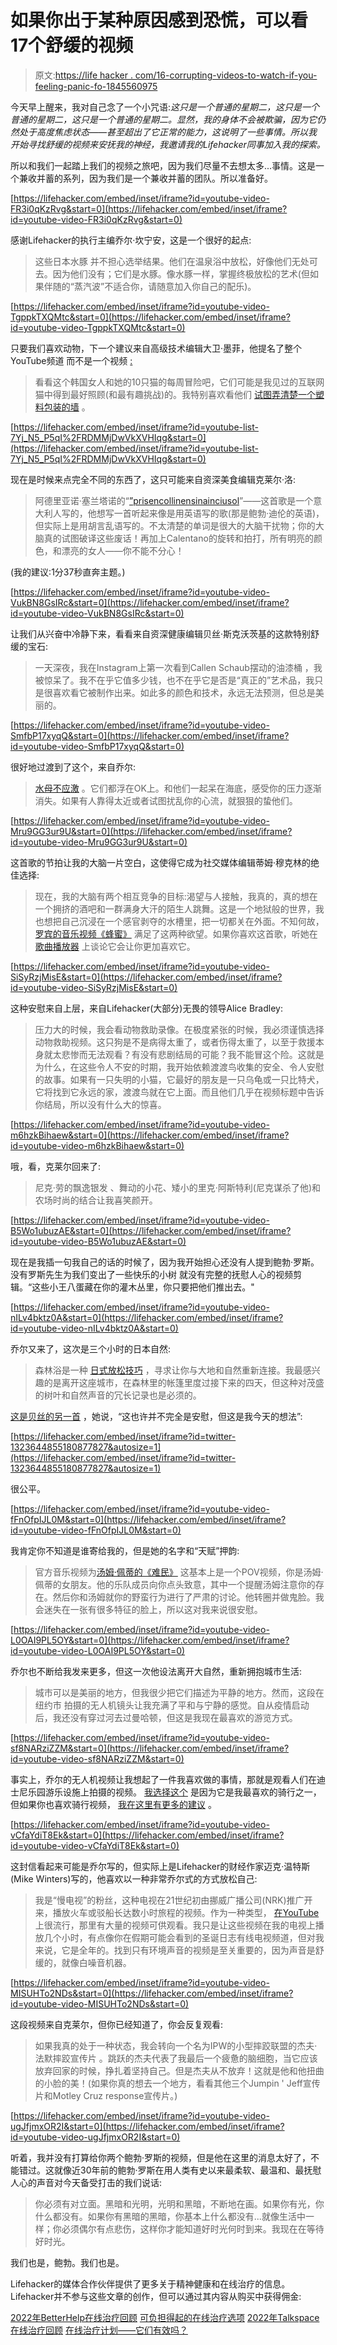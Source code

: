 # 如果你出于某种原因感到恐慌，可以看17个舒缓的视频

> 原文:[https://life hacker . com/16-corrupting-videos-to-watch-if-you-feeling-panic-fo-1845560975](https://lifehacker.com/16-soothing-videos-to-watch-if-youre-feeling-panicky-fo-1845560975)

今天早上醒来，我对自己念了一个小咒语:*这只是一个普通的星期二，这只是一个普通的星期二，这只是一个普通的星期二。显然，我的身体不会被欺骗，因为它仍然处于高度焦虑状态——甚至超出了它正常的能力，这说明了一些事情。所以我开始寻找舒缓的视频来安抚我的神经，我邀请我的Lifehacker同事加入我的探索。*

所以和我们一起踏上我们的视频之旅吧，因为我们尽量不去想太多...事情。这是一个兼收并蓄的系列，因为我们是一个兼收并蓄的团队。所以准备好。

 [https://lifehacker.com/embed/inset/iframe?id=youtube-video-FR3i0qKzRvg&start=0](https://lifehacker.com/embed/inset/iframe?id=youtube-video-FR3i0qKzRvg&start=0) 

感谢Lifehacker的执行主编乔尔·坎宁安，这是一个很好的起点:

> 这些日本水豚 并不担心选举结果。他们在温泉浴中放松，好像他们无处可去。因为他们没有；它们是水豚。像水豚一样，掌握终极放松的艺术(但如果伴随的“蒸汽波”不适合你，请随意加入你自己的配乐)。

 [https://lifehacker.com/embed/inset/iframe?id=youtube-video-TgppkTXQMtc&start=0](https://lifehacker.com/embed/inset/iframe?id=youtube-video-TgppkTXQMtc&start=0) 

只要我们喜欢动物，下一个建议来自高级技术编辑大卫·墨菲，他提名了整个YouTube频道 而不是一个视频 [:](https://www.youtube.com/c/Kittisaurus/videos)

> 看看这个韩国女人和她的10只猫的每周冒险吧，它们可能是我见过的互联网猫中得到最好照顾(和最有趣挑战)的。我特别喜欢看他们 [试图弄清楚一个塑料包装的墙](https://www.youtube.com/watch?v=TgppkTXQMtc) 。

 [https://lifehacker.com/embed/inset/iframe?id=youtube-list-7Yj_N5_P5qI%2FRDMMjDwVkXVHIqg&start=0](https://lifehacker.com/embed/inset/iframe?id=youtube-list-7Yj_N5_P5qI%2FRDMMjDwVkXVHIqg&start=0) 

现在是时候来点完全不同的东西了，这只可能来自资深美食编辑克莱尔·洛:

> 阿德里亚诺·塞兰塔诺的“[”prisencollinensinainciusol](https://youtu.be/7Yj_N5_P5qI)”——这首歌是一个意大利人写的，他想写一首听起来像是用英语写的歌(那是鲍勃·迪伦的英语)，但实际上是用胡言乱语写的。不太清楚的单词是很大的大脑干扰物；你的大脑真的试图破译这些废话！再加上Calentano的旋转和拍打，所有明亮的颜色，和漂亮的女人——你不能不分心！

(我的建议:1分37秒直奔主题。)

 [https://lifehacker.com/embed/inset/iframe?id=youtube-video-VukBN8GsIRc&start=0](https://lifehacker.com/embed/inset/iframe?id=youtube-video-VukBN8GsIRc&start=0) 

让我们从兴奋中冷静下来，看看来自资深健康编辑贝丝·斯克沃茨基的这款特别舒缓的宝石:

> 一天深夜，我在Instagram上第一次看到Callen Schaub摆动的油漆桶 ，我被惊呆了。我不在乎它值多少钱，也不在乎它是否是“真正的”艺术品，我只是很喜欢看它被制作出来。如此多的颜色和技术，永远无法预测，但总是美丽的。

 [https://lifehacker.com/embed/inset/iframe?id=youtube-video-SmfbP17xyqQ&start=0](https://lifehacker.com/embed/inset/iframe?id=youtube-video-SmfbP17xyqQ&start=0) 

很好地过渡到了这个，来自乔尔:

> [水母不应激](https://www.youtube.com/watch?v=SmfbP17xyqQ) 。它们都浮在OK上。和他们一起呆在海底，感受你的压力逐渐消失。如果有人靠得太近或者试图扰乱你的心流，就狠狠的蛰他们。

 [https://lifehacker.com/embed/inset/iframe?id=youtube-video-Mru9GG3ur9U&start=0](https://lifehacker.com/embed/inset/iframe?id=youtube-video-Mru9GG3ur9U&start=0) 

这首歌的节拍让我的大脑一片空白，这使得它成为社交媒体编辑蒂姆·穆克林的绝佳选择:

> 现在，我的大脑有两个相互竞争的目标:渴望与人接触，我真的，真的想在一个拥挤的酒吧和一群满身大汗的陌生人跳舞。这是一个地狱般的世界，我也想把自己沉浸在一个感官剥夺的水槽里，把一切都关在外面。不知何故， [罗宾的音乐视频《蜂蜜》](https://www.youtube.com/watch?v=Mru9GG3ur9U) 满足了这两种欲望。如果你喜欢这首歌，听她在 [歌曲播放器](https://open.spotify.com/episode/5cP4MuoXGPGcdOxcaTulK0?si=SO-lleAsT6SAP1KbQ1HomQ) 上谈论它会让你更加喜欢它。

 [https://lifehacker.com/embed/inset/iframe?id=youtube-video-SiSyRzjMisE&start=0](https://lifehacker.com/embed/inset/iframe?id=youtube-video-SiSyRzjMisE&start=0) 

这种安慰来自上层，来自Lifehacker(大部分)无畏的领导Alice Bradley:

> 压力大的时候，我会看动物救助录像。在极度紧张的时候，我必须谨慎选择动物救助视频。这只狗是不是病得太重了，或者伤得太重了，以至于救援本身就太悲惨而无法观看？有没有悲剧结局的可能？我不能冒这个险。这就是为什么，在这些令人不安的时期，我开始依赖渡渡鸟收集的安全、令人安慰的故事。如果有一只失明的小猫，它最好的朋友是一只乌龟或一只比特犬，它将找到它永远的家，渡渡鸟就在它上面。而且他们几乎在视频标题中告诉你结局，所以没有什么大的惊喜。

 [https://lifehacker.com/embed/inset/iframe?id=youtube-video-m6hzkBihaew&start=0](https://lifehacker.com/embed/inset/iframe?id=youtube-video-m6hzkBihaew&start=0) 

哦，看，克莱尔回来了:

> 尼克·劳的飘逸银发 、舞动的小花、矮小的里克·阿斯特利(尼克谋杀了他)和农场时尚的结合让我喜笑颜开。

 [https://lifehacker.com/embed/inset/iframe?id=youtube-video-B5Wo1ubuzAE&start=0](https://lifehacker.com/embed/inset/iframe?id=youtube-video-B5Wo1ubuzAE&start=0) 

现在是我插一句我自己的话的时候了，因为我开始担心还没有人提到鲍勃·罗斯。没有罗斯先生为我们变出了一些快乐的小树 就没有完整的抚慰人心的视频剪辑。“这些小王八蛋藏在你的灌木丛里，你只要把他们推出去。"

 [https://lifehacker.com/embed/inset/iframe?id=youtube-video-nILv4bktz0A&start=0](https://lifehacker.com/embed/inset/iframe?id=youtube-video-nILv4bktz0A&start=0) 

乔尔又来了，这次是三个小时的日本自然:

> 森林浴是一种 [日式放松技巧](https://lifehacker.com/how-japanese-forest-bathing-can-save-your-life-1835376395) ，寻求让你与大地和自然重新连接。我最感兴趣的是离开这座城市，在森林里的帐篷里度过接下来的四天，但这种对茂盛的树叶和自然声音的冗长记录也是必须的。

[这是贝丝的另一首](https://twitter.com/silentmoviegifs/status/1323644855180877827) ，她说，“这也许并不完全是安慰，但这是我今天的想法”:

 [https://lifehacker.com/embed/inset/iframe?id=twitter-1323644855180877827&autosize=1](https://lifehacker.com/embed/inset/iframe?id=twitter-1323644855180877827&autosize=1) 

很公平。

 [https://lifehacker.com/embed/inset/iframe?id=youtube-video-fFnOfpIJL0M&start=0](https://lifehacker.com/embed/inset/iframe?id=youtube-video-fFnOfpIJL0M&start=0) 

我肯定你不知道是谁寄给我的，但是她的名字和“天赋”押韵:

> 官方音乐视频为[汤姆·佩蒂的《难民》](https://www.youtube.com/watch?v=fFnOfpIJL0M) 这基本上是一个POV视频，你是汤姆·佩蒂的女朋友。他的乐队成员向你点头致意，其中一个提醒汤姆注意你的存在。然后你和汤姆就你的野蛮行为进行了严肃的讨论。他转圈并做鬼脸。我会迷失在一张有很多特征的脸上，所以这对我来说很安慰。

 [https://lifehacker.com/embed/inset/iframe?id=youtube-video-L0OAI9PL5OY&start=0](https://lifehacker.com/embed/inset/iframe?id=youtube-video-L0OAI9PL5OY&start=0) 

乔尔也不断给我发来更多，但这一次他设法离开大自然，重新拥抱城市生活:

> 城市可以是美丽的地方，但我很少把它们描述为平静的地方。然而，这段在纽约市 拍摄的无人机镜头让我充满了平和与宁静的感觉。自从疫情启动后，我还没有穿过河去过曼哈顿，但这是我现在最喜欢的游览方式。

 [https://lifehacker.com/embed/inset/iframe?id=youtube-video-sf8NARziZZM&start=0](https://lifehacker.com/embed/inset/iframe?id=youtube-video-sf8NARziZZM&start=0) 

事实上，乔尔的无人机视频让我想起了一件我喜欢做的事情，那就是观看人们在迪士尼乐园游乐设施上拍摄的视频。 [我选择这个](https://www.youtube.com/watch?v=sf8NARziZZM) 是因为它是我最喜欢的骑行之一，但如果你也喜欢骑行视频， [我在这里有更多的建议](https://offspring.lifehacker.com/take-a-virtual-trip-to-disney-world-1842589452) 。

 [https://lifehacker.com/embed/inset/iframe?id=youtube-video-vCfaYdiT8Ek&start=0](https://lifehacker.com/embed/inset/iframe?id=youtube-video-vCfaYdiT8Ek&start=0) 

这封信看起来可能是乔尔写的，但实际上是Lifehacker的财经作家迈克·温特斯(Mike Winters)写的，他喜欢以一种非常乔尔式的方式放松自己:

> 我是“慢电视”的粉丝，这种电视在21世纪初由挪威广播公司(NRK)推广开来，播放火车或驳船长达数小时旅程的视频。作为一种类型， [在YouTube](https://www.youtube.com/watch?v=vCfaYdiT8Ek) 上很流行，那里有大量的视频可供观看。我只是让这些视频在我的电视上播放几个小时，有点像你在假期可能会看到的圣诞日志有线电视频道，但对我来说，它是全年的。找到只有环境声音的视频是至关重要的，因为声音是舒缓的，就像白噪音机器。

 [https://lifehacker.com/embed/inset/iframe?id=youtube-video-MISUHTo2NDs&start=0](https://lifehacker.com/embed/inset/iframe?id=youtube-video-MISUHTo2NDs&start=0) 

这段视频来自克莱尔，但你已经知道了，你会反复观看:

> 如果我真的处于一种状态，我会转向一个名为IPW的小型摔跤联盟的杰夫·法默摔跤宣传片 。跳跃的杰夫代表了我最后一个疲惫的脑细胞，当它应该放弃回家的时候，挣扎着坚持自己。但是杰夫从不放弃！这就是他和他扭曲的小脸的美！(如果你真的想去一个地方，看看其他三个Jumpin ' Jeff宣传片和Motley Cruz response宣传片。)

 [https://lifehacker.com/embed/inset/iframe?id=youtube-video-ugJfjmxOR2I&start=0](https://lifehacker.com/embed/inset/iframe?id=youtube-video-ugJfjmxOR2I&start=0) 

听着，我并没有打算给你两个鲍勃·罗斯的视频，但是他在这里的消息太好了，不能错过。这就像近30年前的鲍勃·罗斯在用人类有史以来最柔软、最温和、最抚慰人心的声音对今天备受打击的我们说话:

> 你必须有对立面。黑暗和光明，光明和黑暗，不断地在画。如果你有光，你什么都没有。如果你有黑暗的黑暗，你基本上什么都没有...就像生活中一样；你必须偶尔有点悲伤，这样你才能知道好时光何时到来。我现在在等待好时光。

我们也是，鲍勃。我们也是。

Lifehacker的媒体合作伙伴提供了更多关于精神健康和在线治疗的信息。Lifehacker并不参与这些文章的创作，但可以通过其内容从购买中获得佣金:

[2022年BetterHelp在线治疗回顾](https://lifehacker.com/advisor/online-therapy/betterhelp-therapy-review/)
[可负担得起的在线治疗选项](https://lifehacker.com/advisor/online-therapy/most-affordable-online-therapy/)
[2022年Talkspace在线治疗回顾](https://lifehacker.com/advisor/online-therapy/talkspace-therapy-review/)
[在线治疗计划——它们有效吗？](https://lifehacker.com/advisor/online-therapy/best-online-therapy/)